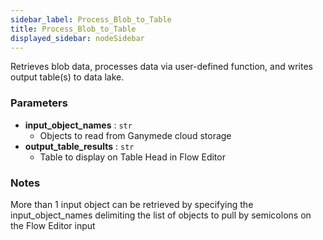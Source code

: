 ```yaml
---
sidebar_label: Process_Blob_to_Table
title: Process_Blob_to_Table
displayed_sidebar: nodeSidebar
---
```


Retrieves blob data, processes data via user-defined function, and writes output table(s)
to data lake.

### Parameters
- **input_object_names** : `str`
  - Objects to read from Ganymede cloud storage
- **output_table_results** : `str`
  - Table to display on Table Head in Flow Editor

### Notes
More than 1 input object can be retrieved by specifying the input_object_names
delimiting the list of objects to pull by semicolons on the Flow Editor input
